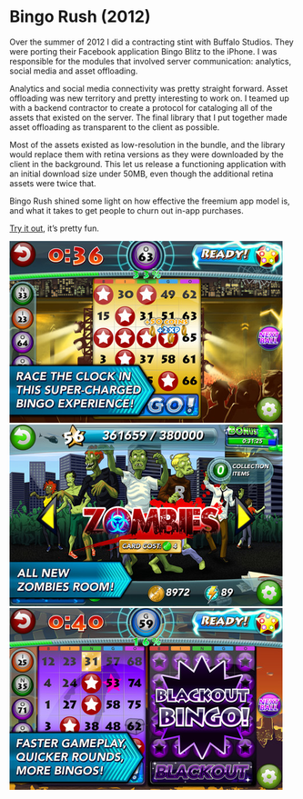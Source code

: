 # Bingo Rush (2012)

Over the summer of 2012 I did a contracting stint with Buffalo Studios.
They were porting their Facebook application Bingo Blitz to the iPhone.
I was responsible for the modules that involved server communication:
analytics, social media and asset offloading.

Analytics and social media connectivity was pretty straight forward. Asset
offloading was new territory and pretty interesting to work on. I teamed
up with a backend contractor to create a protocol for cataloging
all of the assets that existed on the server. The final library that I put
together made asset offloading as transparent to the client as possible.

Most of the assets existed as low-resolution in the bundle, and the library
would replace them with retina versions as they were downloaded by the client
in the background. This let us release a functioning application with an
initial download size under 50MB, even though the additional retina assets
were twice that.

Bingo Rush shined some light on how effective the freemium app model is,
and what it takes to get people to churn out in-app purchases.

[Try it out](https://itunes.apple.com/us/app/bingo-rush-by-buffalo-studios/id504720040?mt=8), it’s pretty fun.

![Bingo Rush](/img/pg/bingorush/bingo-rush1.jpg)
![Bingo Rush](/img/pg/bingorush/bingo-rush2.jpg)
![Bingo Rush](/img/pg/bingorush/bingo-rush4.jpg)
